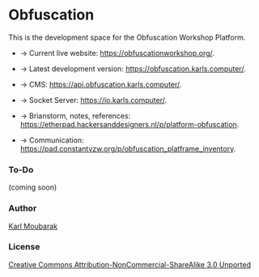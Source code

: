 # Obfuscation

This is the development space for the Obfuscation Workshop Platform. 

- → Current live website: https://obfuscationworkshop.org/.
- → Latest development version: https://obfuscation.karls.computer/.
- → CMS: https://api.obfuscation.karls.computer/.
- → Socket Server: https://io.karls.computer/.


- → Brianstorm, notes, references: https://etherpad.hackersanddesigners.nl/p/platform-obfuscation.
- → Communication: https://pad.constantvzw.org/p/obfuscation_platframe_inventory.


### To-Do 

(coming soon)

### Author

[Karl Moubarak](https://moubarak.eu)

### License 
[Creative Commons Attribution-NonCommercial-ShareAlike 3.0 Unported](https://creativecommons.org/licenses/by-nc-sa/3.0/)
